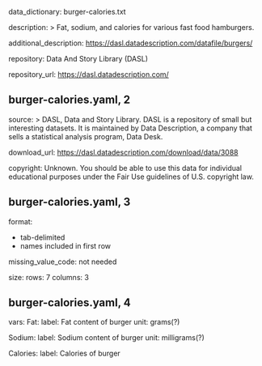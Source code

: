 data_dictionary: burger-calories.txt

description: >
  Fat, sodium, and calories for various fast food hamburgers.

additional_description: 
  https://dasl.datadescription.com/datafile/burgers/

repository:
  Data And Story Library (DASL)

repository_url:
  https://dasl.datadescription.com/

## burger-calories.yaml, 2

 
source: >
  DASL, Data and Story Library. DASL is a repository of small but interesting
  datasets. It is maintained by Data Description, a company that sells a 
  statistical analysis program, Data Desk.
 
download_url: 
  https://dasl.datadescription.com/download/data/3088
 
copyright:
  Unknown. You should be able to use this data for individual educational 
  purposes under the Fair Use guidelines of U.S. copyright law.

## burger-calories.yaml, 3

 
format: 
  - tab-delimited
  - names included in first row
 
missing_value_code: 
  not needed
 
size:
  rows: 7
  columns: 3

## burger-calories.yaml, 4

 
vars:
  Fat:
    label: Fat content of burger
    unit: grams(?)
 
  Sodium:
    label: Sodium content of burger
    unit: milligrams(?)
 
  Calories:
    label: Calories of burger
